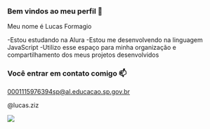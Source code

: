 ### Bem vindos ao meu perfil 🖤

Meu nome é Lucas Formagio

-Estou estudando na Alura
-Estou me desenvolvendo na linguagem JavaScript
-Utilizo esse espaço para minha organização e compartilhamento dos meus projetos desenvolvidos

### Você entrar em contato comigo 📫

0001115976394sp@al.educacao.sp.gov.br

@lucas.ziz


![](https://media1.tenor.com/m/XlaCzQDfPMEAAAAd/corinthians-hugo-souza.gif)
